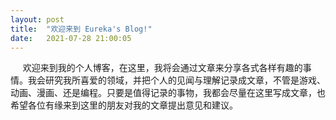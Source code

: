 ```yaml
---
layout: post
title:  "欢迎来到 Eureka's Blog!"
date:   2021-07-28 21:00:05
---
```

​&nbsp;​&nbsp;&nbsp;​&nbsp;&nbsp;欢迎来到我的个人博客，在这里，我将会通过文章来分享各式各样有趣的事情。我会研究我所喜爱的领域，并把个人的见闻与理解记录成文章，不管是游戏、动画、漫画、还是编程。只要是值得记录的事物，我都会尽量在这里写成文章，也希望各位有缘来到这里的朋友对我的文章提出意见和建议。

